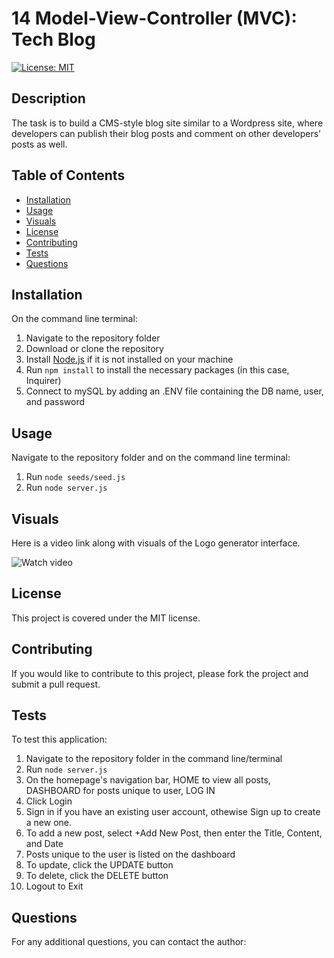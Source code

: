 # 14 Model-View-Controller (MVC): Tech Blog

  [![License: MIT](https://img.shields.io/badge/License-MIT-yellow.svg)](https://opensource.org/licenses/MIT)
  ## Description

The task is to build a CMS-style blog site similar to a Wordpress site, where developers can publish their blog posts and comment on other developers’ posts as well.

  ## Table of Contents
  - [Installation](#installation)
  - [Usage](#usage)
  - [Visuals](#visuals)
  - [License](#license)
  - [Contributing](#contributing)
  - [Tests](#tests)
  - [Questions](#questions)
  ## Installation
  On the command line terminal:
  1. Navigate to the repository folder 
  2. Download or clone the repository
  3. Install [Node.js](https://nodejs.org/) if it is not installed on your machine
  4. Run `npm install` to install the necessary packages (in this case, Inquirer)
  5. Connect to mySQL by adding an .ENV file containing the DB name, user, and password

  ## Usage
Navigate to the repository folder and on the command line terminal: 
  1. Run `node seeds/seed.js`
  2. Run `node server.js`

  ## Visuals
  Here is a video link along with visuals of the Logo generator interface.

  ![Watch video](./assets/tech-blog.gif)

  ## License
  This project is covered under the MIT license.

  ## Contributing
  If you would like to contribute to this project, please fork the project and submit a pull request.

  ## Tests
  To test this application:
  1. Navigate to the repository folder in the command line/terminal
  2. Run `node server.js`
  3. On the homepage's navigation bar, HOME to view all posts, DASHBOARD for posts unique to user, LOG IN
  4. Click Login
  5. Sign in if you have an existing user account, othewise Sign up to create a new one. 
  6. To add a new post, select +Add New Post, then enter the Title, Content, and Date
  7. Posts unique to the user is listed on the dashboard
  8. To update, click the UPDATE button 
  9. To delete, click the DELETE button
  10. Logout to Exit 

  ## Questions
  For any additional questions, you can contact the author: 
